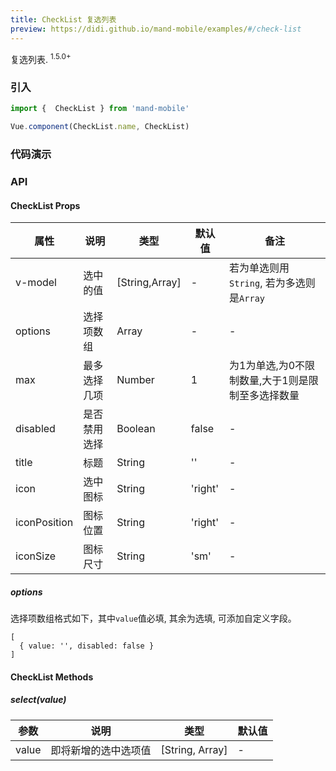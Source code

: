 ```yaml
---
title: CheckList 复选列表
preview: https://didi.github.io/mand-mobile/examples/#/check-list
---
```


复选列表. <sup class="version-after">1.5.0+</sup>

### 引入

```javascript
import {  CheckList } from 'mand-mobile'

Vue.component(CheckList.name, CheckList)
```

### 代码演示
<!-- DEMO -->

### API

#### CheckList Props
|属性 | 说明 | 类型 | 默认值 | 备注 |
|----|-----|------|------|------|
|v-model|选中的值|[String,Array]|-|若为单选则用`String`, 若为多选则是`Array`|
|options|选择项数组|Array|-|-|
|max|最多选择几项|Number|1|为1为单选,为0不限制数量,大于1则是限制至多选择数量|
|disabled|是否禁用选择|Boolean|false|-|
|title|标题|String|''|-|
|icon|选中图标|String|'right'|-|
|iconPosition|图标位置|String|'right'|-|
|iconSize|图标尺寸|String|'sm'|-|

##### options
选择项数组格式如下，其中`value`值必填, 其余为选填, 可添加自定义字段。
```
[
  { value: '', disabled: false }
]
```

#### CheckList Methods

##### select(value)

|参数 | 说明 | 类型 | 默认值 |
|----|-----|------|------|
|value|即将新增的选中选项值|[String, Array]|-|
